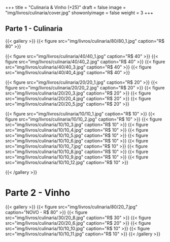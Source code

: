 +++
title = "Culinaria & Vinho (+25)"
draft = false
image = "img/livros/culinaria/cover.jpg"
showonlyimage = false
weight = 3
+++
<!--more-->

## Parte 1 - Culinaria

{{< gallery >}}
{{< figure src="img/livros/culinaria/80/80_1.jpg" caption="R$ 80" >}}

{{< figure src="img/livros/culinaria/40/40_1.jpg" caption="R$ 40" >}}
{{< figure src="img/livros/culinaria/40/40_2.jpg" caption="R$ 40" >}}
{{< figure src="img/livros/culinaria/40/40_3.jpg" caption="R$ 40" >}}
{{< figure src="img/livros/culinaria/40/40_4.jpg" caption="R$ 40" >}}

{{< figure src="img/livros/culinaria/20/20_1.jpg" caption="R$ 20" >}}
{{< figure src="img/livros/culinaria/20/20_2.jpg" caption="R$ 20" >}}
{{< figure src="img/livros/culinaria/20/20_3.jpg" caption="R$ 20" >}}
{{< figure src="img/livros/culinaria/20/20_4.jpg" caption="R$ 20" >}}
{{< figure src="img/livros/culinaria/20/20_5.jpg" caption="R$ 20" >}}



{{< figure src="img/livros/culinaria/10/10_1.jpg" caption="R$ 10" >}}
{{< figure src="img/livros/culinaria/10/10_2.jpg" caption="R$ 10" >}}
{{< figure src="img/livros/culinaria/10/10_3.jpg" caption="R$ 10" >}}
{{< figure src="img/livros/culinaria/10/10_4.jpg" caption="R$ 10" >}}
{{< figure src="img/livros/culinaria/10/10_5.jpg" caption="R$ 10" >}}
{{< figure src="img/livros/culinaria/10/10_6.jpg" caption="R$ 10" >}}
{{< figure src="img/livros/culinaria/10/10_7.jpg" caption="R$ 10" >}}
{{< figure src="img/livros/culinaria/10/10_8.jpg" caption="R$ 10" >}}
{{< figure src="img/livros/culinaria/10/10_9.jpg" caption="R$ 10" >}}
{{< figure src="img/livros/culinaria/10/10_12.jpg" caption="R$ 10" >}}

{{< /gallery >}}


# Parte 2 - Vinho


{{< gallery >}}
{{< figure src="img/livros/culinaria/80/20_7.jpg" caption="NOVO - R$ 80" >}}
{{< figure src="img/livros/culinaria/30/20_8.jpg" caption="R$ 30" >}}
{{< figure src="img/livros/culinaria/20/20_6.jpg" caption="R$ 20" >}}
{{< figure src="img/livros/culinaria/10/10_10.jpg" caption="R$ 10" >}}
{{< figure src="img/livros/culinaria/10/10_11.jpg" caption="R$ 10" >}}
{{< /gallery >}}